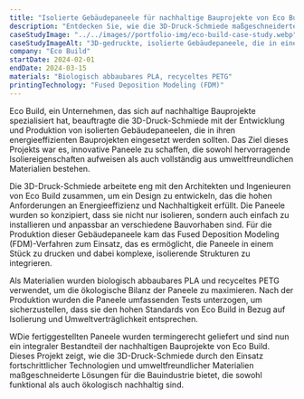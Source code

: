 ```yaml
---
title: "Isolierte Gebäudepaneele für nachhaltige Bauprojekte von Eco Build"
description: "Entdecken Sie, wie die 3D-Druck-Schmiede maßgeschneiderte, isolierte Gebäudepaneele für die nachhaltigen Bauprojekte von Eco Build entwickelt und produziert hat."
caseStudyImage: "../../images//portfolio-img/eco-build-case-study.webp"
caseStudyImageAlt: "3D-gedruckte, isolierte Gebäudepaneele, die in einem nachhaltigen Bauprojekt von Eco Build eingesetzt werden"
company: "Eco Build"
startDate: 2024-02-01
endDate: 2024-03-15
materials: "Biologisch abbaubares PLA, recyceltes PETG"
printingTechnology: "Fused Deposition Modeling (FDM)"
---
```


Eco Build, ein Unternehmen, das sich auf nachhaltige Bauprojekte spezialisiert hat, beauftragte die 3D-Druck-Schmiede mit der Entwicklung und Produktion von isolierten Gebäudepaneelen, die in ihren energieeffizienten Bauprojekten eingesetzt werden sollten. Das Ziel dieses Projekts war es, innovative Paneele zu schaffen, die sowohl hervorragende Isoliereigenschaften aufweisen als auch vollständig aus umweltfreundlichen Materialien bestehen.

Die 3D-Druck-Schmiede arbeitete eng mit den Architekten und Ingenieuren von Eco Build zusammen, um ein Design zu entwickeln, das die hohen Anforderungen an Energieeffizienz und Nachhaltigkeit erfüllt. Die Paneele wurden so konzipiert, dass sie nicht nur isolieren, sondern auch einfach zu installieren und anpassbar an verschiedene Bauvorhaben sind. Für die Produktion dieser Gebäudepaneele kam das Fused Deposition Modeling (FDM)-Verfahren zum Einsatz, das es ermöglicht, die Paneele in einem Stück zu drucken und dabei komplexe, isolierende Strukturen zu integrieren.

Als Materialien wurden biologisch abbaubares PLA und recyceltes PETG verwendet, um die ökologische Bilanz der Paneele zu maximieren. Nach der Produktion wurden die Paneele umfassenden Tests unterzogen, um sicherzustellen, dass sie den hohen Standards von Eco Build in Bezug auf Isolierung und Umweltverträglichkeit entsprechen.

WDie fertiggestellten Paneele wurden termingerecht geliefert und sind nun ein integraler Bestandteil der nachhaltigen Bauprojekte von Eco Build. Dieses Projekt zeigt, wie die 3D-Druck-Schmiede durch den Einsatz fortschrittlicher Technologien und umweltfreundlicher Materialien maßgeschneiderte Lösungen für die Bauindustrie bietet, die sowohl funktional als auch ökologisch nachhaltig sind.
